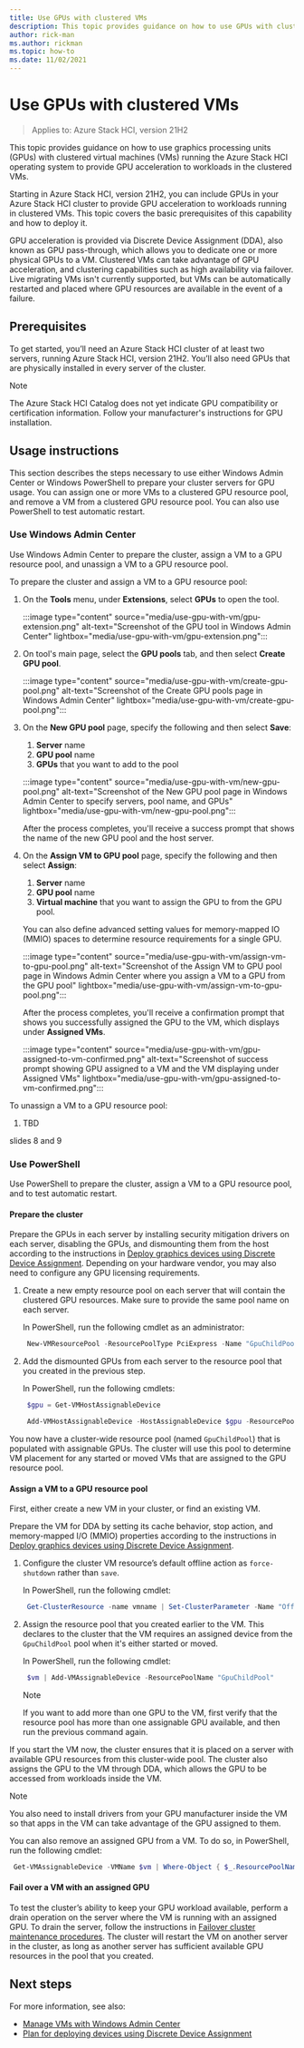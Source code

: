 ```yaml
---
title: Use GPUs with clustered VMs
description: This topic provides guidance on how to use GPUs with clustered virtual machines (VMs) running the Azure Stack HCI operating system to provide GPU acceleration to workloads in the clustered VMs.
author: rick-man
ms.author: rickman
ms.topic: how-to
ms.date: 11/02/2021
---
```


# Use GPUs with clustered VMs

>Applies to: Azure Stack HCI, version 21H2

This topic provides guidance on how to use graphics processing units (GPUs) with clustered virtual machines (VMs) running the Azure Stack HCI operating system to provide GPU acceleration to workloads in the clustered VMs.

Starting in Azure Stack HCI, version 21H2, you can include GPUs in your Azure Stack HCI cluster to provide GPU acceleration to workloads running in clustered VMs. This topic covers the basic prerequisites of this capability and how to deploy it.

GPU acceleration is provided via Discrete Device Assignment (DDA), also known as GPU pass-through, which allows you to dedicate one or more physical GPUs to a VM. Clustered VMs can take advantage of GPU acceleration, and clustering capabilities such as high availability via failover. Live migrating VMs isn't currently supported, but VMs can be automatically restarted and placed where GPU resources are available in the event of a failure.

## Prerequisites
To get started, you’ll need an Azure Stack HCI cluster of at least two servers, running Azure Stack HCI, version 21H2. You’ll also need GPUs that are physically installed in every server of the cluster.

   >[!NOTE]
   > The Azure Stack HCI Catalog does not yet indicate GPU compatibility or certification information. Follow your manufacturer's instructions for GPU installation.

## Usage instructions
This section describes the steps necessary to use either Windows Admin Center or Windows PowerShell to prepare your cluster servers for GPU usage. You can assign one or more VMs to a clustered GPU resource pool, and remove a VM from a clustered GPU resource pool. You can also use PowerShell to test automatic restart.

### Use Windows Admin Center
Use Windows Admin Center to prepare the cluster, assign a VM to a GPU resource pool, and unassign a VM to a GPU resource pool.

To prepare the cluster and assign a VM to a GPU resource pool:
1. On the **Tools** menu, under **Extensions**, select **GPUs** to open the tool.

   :::image type="content" source="media/use-gpu-with-vm/gpu-extension.png" alt-text="Screenshot of the GPU tool in Windows Admin Center" lightbox="media/use-gpu-with-vm/gpu-extension.png":::

1. On tool's main page, select the **GPU pools** tab, and then select **Create GPU pool**.

   :::image type="content" source="media/use-gpu-with-vm/create-gpu-pool.png" alt-text="Screenshot of the Create GPU pools page in Windows Admin Center" lightbox="media/use-gpu-with-vm/create-gpu-pool.png":::

1. On the **New GPU pool** page, specify the following and then select **Save**:
   1. **Server** name
   1. **GPU pool** name
   1. **GPUs** that you want to add to the pool

   :::image type="content" source="media/use-gpu-with-vm/new-gpu-pool.png" alt-text="Screenshot of the New GPU pool page in Windows Admin Center to specify servers, pool name, and GPUs" lightbox="media/use-gpu-with-vm/new-gpu-pool.png":::

   After the process completes, you'll receive a success prompt that shows the name of the new GPU pool and the host server.

1. On the **Assign VM to GPU pool** page, specify the following and then select **Assign**:
   1. **Server** name
   1. **GPU pool** name
   1. **Virtual machine** that you want to assign the GPU to from the GPU pool.

   You can also define advanced setting values for memory-mapped IO (MMIO) spaces to determine resource requirements for a single GPU.

   :::image type="content" source="media/use-gpu-with-vm/assign-vm-to-gpu-pool.png" alt-text="Screenshot of the Assign VM to GPU pool page in Windows Admin Center where you assign a VM to a GPU from the GPU pool" lightbox="media/use-gpu-with-vm/assign-vm-to-gpu-pool.png":::

   After the process completes, you'll receive a confirmation prompt that shows you successfully assigned the GPU to the VM, which displays under **Assigned VMs**.

   :::image type="content" source="media/use-gpu-with-vm/gpu-assigned-to-vm-confirmed.png" alt-text="Screenshot of success prompt showing GPU assigned to a VM and the VM displaying under Assigned VMs" lightbox="media/use-gpu-with-vm/gpu-assigned-to-vm-confirmed.png":::

To unassign a VM to a GPU resource pool:
1. TBD

slides 8 and 9






### Use PowerShell
Use PowerShell to prepare the cluster, assign a VM to a GPU resource pool, and to test automatic restart.

#### Prepare the cluster
Prepare the GPUs in each server by installing security mitigation drivers on each server, disabling the GPUs, and dismounting them from the host according to the instructions in [Deploy graphics devices using Discrete Device Assignment](/windows-server/virtualization/hyper-v/deploy/deploying-graphics-devices-using-dda). Depending on your hardware vendor, you may also need to configure any GPU licensing requirements.

1. Create a new empty resource pool on each server that will contain the clustered GPU resources. Make sure to provide the same pool name on each server.

    In PowerShell, run the following cmdlet as an administrator:

   ```PowerShell
    New-VMResourcePool -ResourcePoolType PciExpress -Name "GpuChildPool"
   ```

1. Add the dismounted GPUs from each server to the resource pool that you created in the previous step.

    In PowerShell, run the following cmdlets:

   ```PowerShell
    $gpu = Get-VMHostAssignableDevice
   ```

   ```PowerShell
    Add-VMHostAssignableDevice -HostAssignableDevice $gpu -ResourcePoolName "GpuChildPool"
   ```

You now have a cluster-wide resource pool (named `GpuChildPool`) that is populated with assignable GPUs. The cluster will use this pool to determine VM placement for any started or moved VMs that are assigned to the GPU resource pool.

#### Assign a VM to a GPU resource pool
First, either create a new VM in your cluster, or find an existing VM.

Prepare the VM for DDA by setting its cache behavior, stop action, and memory-mapped I/O (MMIO) properties according to the instructions in [Deploy graphics devices using Discrete Device Assignment](/windows-server/virtualization/hyper-v/deploy/deploying-graphics-devices-using-dda).

1. Configure the cluster VM resource’s default offline action as `force-shutdown` rather than `save`.

    In PowerShell, run the following cmdlet:

   ```PowerShell
    Get-ClusterResource -name vmname | Set-ClusterParameter -Name "OfflineAction" -Value 3
   ```

1. Assign the resource pool that you created earlier to the VM. This declares to the cluster that the VM requires an assigned device from the `GpuChildPool` pool when it's either started or moved.

    In PowerShell, run the following cmdlet:

   ```PowerShell
    $vm | Add-VMAssignableDevice -ResourcePoolName "GpuChildPool"
   ```

   >[!NOTE]
   > If you want to add more than one GPU to the VM, first verify that the resource pool has more than one assignable GPU available, and then run the previous command again.

If you start the VM now, the cluster ensures that it is placed on a server with available GPU resources from this cluster-wide pool. The cluster also assigns the GPU to the VM through DDA, which allows the GPU to be accessed from workloads inside the VM.

   >[!NOTE]
   > You also need to install drivers from your GPU manufacturer inside the VM so that apps in the VM can take advantage of the GPU assigned to them.

You can also remove an assigned GPU from a VM. To do so, in PowerShell, run the following cmdlet:

   ```PowerShell
    Get-VMAssignableDevice -VMName $vm | Where-Object { $_.ResourcePoolName -eq "GpuChildPool" } | Remove-VMAssignableDevice
   ```

#### Fail over a VM with an assigned GPU
To test the cluster’s ability to keep your GPU workload available, perform a drain operation on the server where the VM is running with an assigned GPU. To drain the server, follow the instructions in [Failover cluster maintenance procedures](maintain-servers.md). The cluster will restart the VM on another server in the cluster, as long as another server has sufficient available GPU resources in the pool that you created.

## Next steps
For more information, see also:
- [Manage VMs with Windows Admin Center](vm.md)
- [Plan for deploying devices using Discrete Device Assignment](/windows-server/virtualization/hyper-v/plan/plan-for-deploying-devices-using-discrete-device-assignment)
